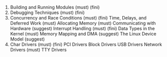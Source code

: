 1. Building and Running Modules      (must) (fini)
2. Debugging Techniques              (must) (fini)
3. Concurrency and Race Conditions   (must) (fini)
   Time, Delays, and Deferred Work   (must)
   Allocating Memory                 (must)
   Communicating with Hardware       (suggest)
    Interrupt Handling               (must) (fini)
    Data Types in the Kernel         (must)
    Memory Mapping and DMA           (suggest)
    The Linux Device Model           (suggest)
4. Char Drivers                      (must) (fini)
   PCI Drivers
   Block Drivers
   USB Drivers
   Network Drivers                   (must)
   TTY Drivers